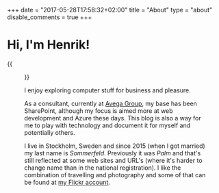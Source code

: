 +++
date = "2017-05-28T17:58:32+02:00"
title = "About"
type = "about"
disable_comments = true
+++

# Hi, I'm Henrik! 

{{<figure src="/images/1463898_10151851413812291_1590535060_n-300x300.jpg" class="image-border">}}

I enjoy exploring computer stuff for business and pleasure. 

As a consultant, currently at [Avega Group][1], my base has been SharePoint, although my focus is aimed more at web development and Azure these days. This blog is also a way for me to play with technology and document it for myself and potentially others.

I live in Stockholm, Sweden and since 2015 (when I got married) my last name is _Sommerfeld_. Previously it was _Palm_ and that's still reflected at some web sites and URL's (where it's harder to change name than in the national registration). I like the combination of travelling and photography and some of that can be found at [my Flickr account][2].

[1]: https://www.avegagroup.se/english/
[2]: https://www.flickr.com/people/henrikpalm/